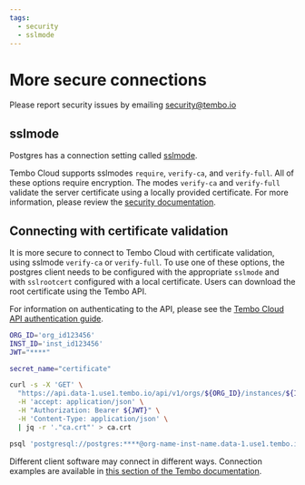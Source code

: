 ```yaml
---
tags:
  - security
  - sslmode
---
```


# More secure connections

Please report security issues by emailing security@tembo.io

## sslmode

Postgres has a connection setting called [sslmode](https://www.postgresql.org/docs/current/libpq-ssl.html).

Tembo Cloud supports sslmodes `require`, `verify-ca`, and `verify-full`. All of these options require encryption. The modes `verify-ca` and `verify-full` validate the server certificate using a locally provided certificate. For more information, please review the [security documentation](/docs/tembo-cloud/security#ssl-and-certificates).

## Connecting with certificate validation

It is more secure to connect to Tembo Cloud with certificate validation, using sslmode `verify-ca` or `verify-full`. To use one of these options, the postgres client needs to be configured with the appropriate `sslmode` and with `sslrootcert` configured with a local certificate. Users can download the root certificate using the Tembo API.

For information on authenticating to the API, please see the [Tembo Cloud API authentication guide](/docs/tembo-cloud/api-authentication).

```bash
ORG_ID='org_id123456'
INST_ID='inst_id123456'
JWT="****"

secret_name="certificate"

curl -s -X 'GET' \
  "https://api.data-1.use1.tembo.io/api/v1/orgs/${ORG_ID}/instances/${INST_ID}/secrets/${secret_name}" \
  -H 'accept: application/json' \
  -H "Authorization: Bearer ${JWT}" \
  -H 'Content-Type: application/json' \
  | jq -r '."ca.crt"' > ca.crt

psql 'postgresql://postgres:****@org-name-inst-name.data-1.use1.tembo.io:5432?sslmode=verify-full&sslrootcert=ca.crt'
```

Different client software may connect in different ways. Connection examples are available in [this section of the Tembo documentation](/docs/category/connection-examples).
